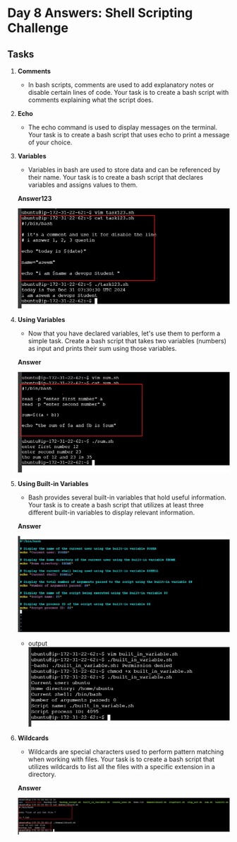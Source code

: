 # Day 8 Answers: Shell Scripting Challenge

## Tasks

1. **Comments**
   - In bash scripts, comments are used to add explanatory notes or disable certain lines of code. Your task is to create a bash script with comments explaining what the script does.

    
2. **Echo**
   - The echo command is used to display messages on the terminal. Your task is to create a bash script that uses echo to print a message of your choice.

    

3. **Variables**
   - Variables in bash are used to store data and can be referenced by their name. Your task is to create a bash script that declares variables and assigns values to them.

   **Answer123**

   ![image](image/task123.png)

4. **Using Variables**
   - Now that you have declared variables, let's use them to perform a simple task. Create a bash script that takes two variables (numbers) as input and prints their sum using those variables.

   **Answer**

   ![image](image/sum.png)  

5. **Using Built-in Variables**
   - Bash provides several built-in variables that hold useful information. Your task is to create a bash script that utilizes at least three different built-in variables to display relevant information.

   **Answer**

   ![image](image/built_in_variable.png)
   - output
   ![image](image/out_built.png)
           

7. **Wildcards**
   - Wildcards are special characters used to perform pattern matching when working with files. Your task is to create a bash script that utilizes wildcards to list all the files with a specific extension in a directory.

   **Answer**

   ![image](image/pattern.png)     
   
